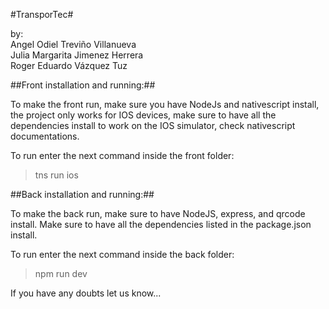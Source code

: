 #TransporTec#

by:<br>
Angel Odiel Treviño Villanueva <br>
Julia Margarita Jimenez Herrera <br>
Roger Eduardo Vázquez Tuz <br>

##Front installation and running:##

To make the front run, make sure you have NodeJs and nativescript install, the project only works for IOS devices, make sure to have all the dependencies install to work on the IOS simulator, check nativescript documentations.

To run enter the next command inside the front folder: 
>tns run ios


##Back installation and running:##


To make the back run, make sure to have NodeJS, express, and qrcode install. Make sure to have all the dependencies listed in the package.json install.

To run enter the next command inside the back folder:
>npm run dev <br>

If you have any doubts let us know...
